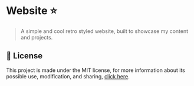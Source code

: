 
# Website ⭐

> A simple and cool retro styled website, built to showcase my content and projects.

## 📜 License

This project is made under the MIT license, for more information about its possible use, modification, and sharing, [click here](LICENSE).

